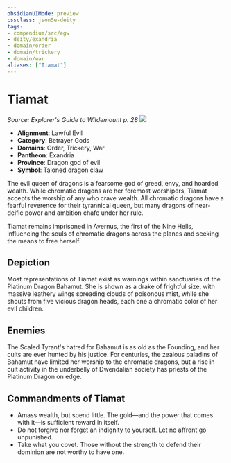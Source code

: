 ```yaml
---
obsidianUIMode: preview
cssclass: json5e-deity
tags:
- compendium/src/egw
- deity/exandria
- domain/order
- domain/trickery
- domain/war
aliases: ["Tiamat"]
---
```

# Tiamat
*Source: Explorer's Guide to Wildemount p. 28* 
![](/compendium/deities/img/symbol-of-tiamat.png#symbol)

- **Alignment**: Lawful Evil
- **Category**: Betrayer Gods
- **Domains**: Order, Trickery, War
- **Pantheon**: Exandria
- **Province**: Dragon god of evil
- **Symbol**: Taloned dragon claw

The evil queen of dragons is a fearsome god of greed, envy, and hoarded wealth. While chromatic dragons are her foremost worshipers, Tiamat accepts the worship of any who crave wealth. All chromatic dragons have a fearful reverence for their tyrannical queen, but many dragons of near-deific power and ambition chafe under her rule.

Tiamat remains imprisoned in Avernus, the first of the Nine Hells, influencing the souls of chromatic dragons across the planes and seeking the means to free herself.

## Depiction

Most representations of Tiamat exist as warnings within sanctuaries of the Platinum Dragon Bahamut. She is shown as a drake of frightful size, with massive leathery wings spreading clouds of poisonous mist, while she shouts from five vicious dragon heads, each one a chromatic color of her evil children.

## Enemies

The Scaled Tyrant's hatred for Bahamut is as old as the Founding, and her cults are ever hunted by his justice. For centuries, the zealous paladins of Bahamut have limited her worship to the chromatic dragons, but a rise in cult activity in the underbelly of Dwendalian society has priests of the Platinum Dragon on edge.

## Commandments of Tiamat

- Amass wealth, but spend little. The gold—and the power that comes with it—is sufficient reward in itself.
- Do not forgive nor forget an indignity to yourself. Let no affront go unpunished.
- Take what you covet. Those without the strength to defend their dominion are not worthy to have one.